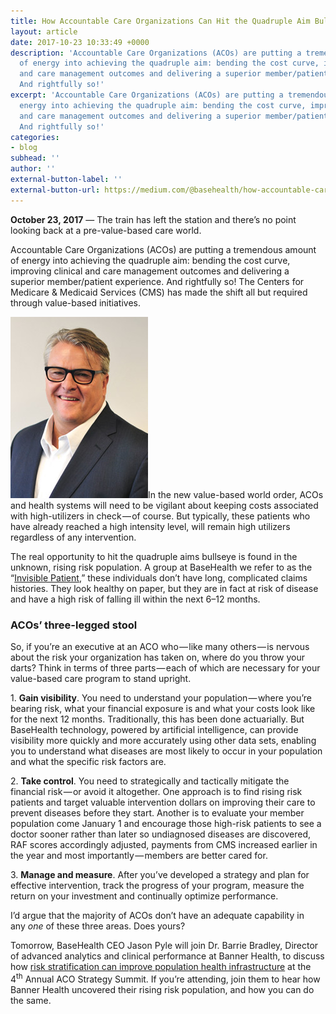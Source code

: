 ```yaml
---
title: How Accountable Care Organizations Can Hit the Quadruple Aim Bullseye
layout: article
date: 2017-10-23 10:33:49 +0000
description: 'Accountable Care Organizations (ACOs) are putting a tremendous amount
  of energy into achieving the quadruple aim: bending the cost curve, improving clinical
  and care management outcomes and delivering a superior member/patient experience.
  And rightfully so!'
excerpt: 'Accountable Care Organizations (ACOs) are putting a tremendous amount of
  energy into achieving the quadruple aim: bending the cost curve, improving clinical
  and care management outcomes and delivering a superior member/patient experience.
  And rightfully so!'
categories:
- blog
subhead: ''
author: ''
external-button-label: ''
external-button-url: https://medium.com/@basehealth/how-accountable-care-organizations-can-hit-the-quadruple-aim-bullseye-c13f6180e137
---
```

**October 23, 2017** — The train has left the station and there’s no point looking back at a pre-value-based care world.

Accountable Care Organizations (ACOs) are putting a tremendous amount of energy into achieving the quadruple aim: bending the cost curve, improving clinical and care management outcomes and delivering a superior member/patient experience. And rightfully so! The Centers for Medicare & Medicaid Services (CMS) has made the shift all but required through value-based initiatives.

![](/uploads/2018/01/02/DanHoemke.png "“The real opportunity to hit the quadruple aims bullseye is found in the unknown, rising risk population.” — Dan Hoemke, EVP, Value-Based Healths Solutions, BaseHealth")In the new value-based world order, ACOs and health systems will need to be vigilant about keeping costs associated with high-utilizers in check — of course. But typically, these patients who have already reached a high intensity level, will remain high utilizers regardless of any intervention.

The real opportunity to hit the quadruple aims bullseye is found in the unknown, rising risk population. A group at BaseHealth we refer to as the “[Invisible Patient](https://medium.com/@basehealth/finding-the-invisible-patient-21c19e384cdc),” these individuals don’t have long, complicated claims histories. They look healthy on paper, but they are in fact at risk of disease and have a high risk of falling ill within the next 6–12 months.

### **ACOs’ three-legged stool**

So, if you’re an executive at an ACO who — like many others — is nervous about the risk your organization has taken on, where do you throw your darts? Think in terms of three parts — each of which are necessary for your value-based care program to stand upright.

1\. **Gain visibility**. You need to understand your population — where you’re bearing risk, what your financial exposure is and what your costs look like for the next 12 months. Traditionally, this has been done actuarially. But BaseHealth technology, powered by artificial intelligence, can provide visibility more quickly and more accurately using other data sets, enabling you to understand what diseases are most likely to occur in your population and what the specific risk factors are.

2\. **Take control**. You need to strategically and tactically mitigate the financial risk — or avoid it altogether. One approach is to find rising risk patients and target valuable intervention dollars on improving their care to prevent diseases before they start. Another is to evaluate your member population come January 1 and encourage those high-risk patients to see a doctor sooner rather than later so undiagnosed diseases are discovered, RAF scores accordingly adjusted, payments from CMS increased earlier in the year and most importantly — members are better cared for.

3\. **Manage and measure**. After you’ve developed a strategy and plan for effective intervention, track the progress of your program, measure the return on your investment and continually optimize performance.

I’d argue that the majority of ACOs don’t have an adequate capability in any _one_ of these three areas. Does yours?

Tomorrow, BaseHealth CEO Jason Pyle will join Dr. Barrie Bradley, Director of advanced analytics and clinical performance at Banner Health, to discuss how [risk stratification can improve population health infrastructure](http://www.worldcongress.com/common/agenda.cfm?level=inside&confCode=HL17017&origconfCode=&agendaID=1298&subAgendaID=3175) at the 4<sup>th</sup> Annual ACO Strategy Summit. If you’re attending, join them to hear how Banner Health uncovered their rising risk population, and how you can do the same.